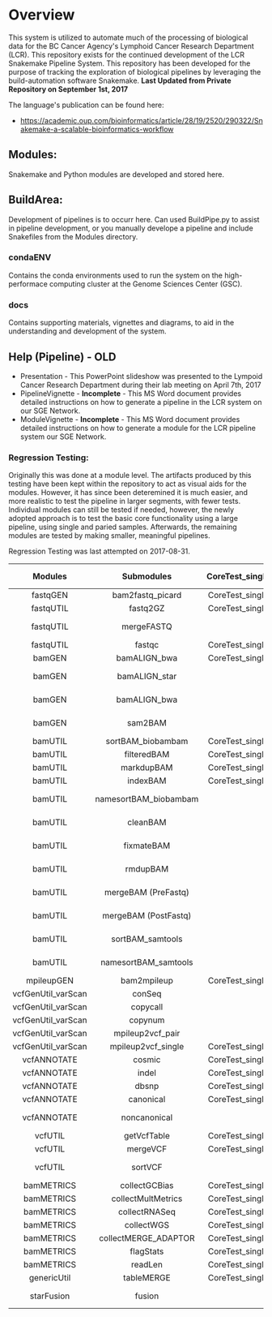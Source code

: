 # Overview
This system is utilized to automate much of the processing of biological data for the BC Cancer Agency's Lymphoid Cancer Research Department (LCR).
This repository exists for the continued development of the LCR Snakemake Pipeline System.
This repository has been developed for the purpose of tracking the exploration of 
biological pipelines by leveraging the build-automation software Snakemake.
**Last Updated from Private Repository on September 1st, 2017**

The language's publication can be found here:
* https://academic.oup.com/bioinformatics/article/28/19/2520/290322/Snakemake-a-scalable-bioinformatics-workflow

## Modules:
Snakemake and Python modules are developed and stored here. 

## BuildArea:
Development of pipelines is to occurr here. Can used BuildPipe.py to assist in pipeline development, or
you manually develope a pipeline and include Snakefiles from the Modules directory. 

### condaENV
Contains the conda environments used to run the system on the high-performace computing cluster at the Genome Sciences Center (GSC).

### docs
Contains supporting materials, vignettes and diagrams, to aid in the understanding and development of the system.

## Help (Pipeline) - OLD
* Presentation - This PowerPoint slideshow was presented to the Lympoid Cancer Research Department during their lab meeting on April 7th, 2017
* PipelineVignette -  **Incomplete** - This MS Word document provides detailed instructions on how to generate a pipeline in the LCR system on our SGE Network.
* ModuleVignette - **Incomplete** - This MS Word document provides detailed instructions 
on how to generate a module for the LCR pipeline system our SGE Network.

### Regression Testing:
Originally this was done at a module level. The artifacts produced by this testing have been kept within the repository to act as visual aids for the modules. However, it has since been deteremined it is much easier, and more realistic to test the pipeline in larger segments, with fewer tests. Individual modules can still be tested if needed, however, the newly adopted approach is to test the basic core functionality using a large pipeline, using single and paried samples. Afterwards, the remaining modules are tested by making smaller, meaningful pipelines.

Regression Testing was last attempted on 2017-08-31.

Modules |   Submodules  |   CoreTest_single |   CoreTest_pair   |   A-bamALIGN_star |   B-bwa_trimReads |   C-sam2BAM
:--------: | :-----: | :--------: | :--------: | :--------: | :--------: | :--------:
fastqGEN    |   bam2fastq_picard    |   CoreTest_single |   CoreTest_pair   |       |       |   
fastqUTIL   |   fastq2GZ    |   CoreTest_single |   CoreTest_pair   |       |       |   
fastqUTIL   |   mergeFASTQ  |       |       |   A-bamALIGN_star |       |   
fastqUTIL   |   fastqc  |   CoreTest_single |   CoreTest_pair   |       |       |   
bamGEN  |   bamALIGN_bwa    |   CoreTest_single |       |       |       |   
bamGEN  |   bamALIGN_star   |       |       |   A-bamALIGN_star |       |   
bamGEN  |   bamALIGN_bwa    |       |       |       |   B-bwa_trimReads |   
bamGEN  |   sam2BAM |       |       |       |       |   C-sam2BAM
bamUTIL |   sortBAM_biobambam   |   CoreTest_single |   CoreTest_pair   |       |       |   
bamUTIL |   filteredBAM |   CoreTest_single |   CoreTest_pair   |       |       |   
bamUTIL |   markdupBAM  |   CoreTest_single |   CoreTest_pair   |       |       |   
bamUTIL |   indexBAM    |   CoreTest_single |   CoreTest_pair   |       |       |   
bamUTIL |   namesortBAM_biobambam   |       |       |   A-bamALIGN_star |       |   
bamUTIL |   cleanBAM    |       |       |   A-bamALIGN_star |       |   
bamUTIL |   fixmateBAM  |       |       |   A-bamALIGN_star |       |   
bamUTIL |   rmdupBAM    |       |       |   A-bamALIGN_star |       |   
bamUTIL |   mergeBAM (PreFastq) |       |       |       |   B-bwa_trimReads |   
bamUTIL |   mergeBAM (PostFastq)    |       |       |       |       |   C-sam2BAM
bamUTIL |   sortBAM_samtools    |       |       |       |       |   C-sam2BAM
bamUTIL |   namesortBAM_samtools    |       |       |       |   B-bwa_trimReads |   
mpileupGEN  |   bam2mpileup |   CoreTest_single |   CoreTest_pair   |       |       |   
vcfGenUtil_varScan  |   conSeq  |       |   CoreTest_pair   |       |       |   
vcfGenUtil_varScan  |   copycall    |       |   CoreTest_pair   |       |       |   
vcfGenUtil_varScan  |   copynum |       |   CoreTest_pair   |       |       |   
vcfGenUtil_varScan  |   mpileup2vcf_pair    |       |   CoreTest_pair   |       |       |   
vcfGenUtil_varScan  |   mpileup2vcf_single  |   CoreTest_single |       |       |       |   
vcfANNOTATE |   cosmic  |   CoreTest_single |   CoreTest_pair   |       |       |   
vcfANNOTATE |   indel   |   CoreTest_single |   CoreTest_pair   |       |       |   
vcfANNOTATE |   dbsnp   |   CoreTest_single |   CoreTest_pair   |       |       |   
vcfANNOTATE |   canonical   |   CoreTest_single |   CoreTest_pair   |       |       |   
vcfANNOTATE |   noncanonical    |       |       |   A-bamALIGN_star |       |   
vcfUTIL |   getVcfTable |   CoreTest_single |   CoreTest_pair   |       |       |   
vcfUTIL |   mergeVCF    |   CoreTest_single |       |       |       |   
vcfUTIL |   sortVCF |       |       |   A-bamALIGN_star |       |   
bamMETRICS  |   collectGCBias   |   CoreTest_single |       |       |       |   
bamMETRICS  |   collectMultMetrics  |   CoreTest_single |       |       |       |   
bamMETRICS  |   collectRNASeq   |   CoreTest_single |       |       |       |   
bamMETRICS  |   collectWGS  |   CoreTest_single |       |       |       |   
bamMETRICS  |   collectMERGE_ADAPTOR    |   CoreTest_single |       |       |       |   
bamMETRICS  |   flagStats   |   CoreTest_single |       |       |       |   
bamMETRICS  |   readLen |   CoreTest_single |       |       |       |   
genericUtil |   tableMERGE  |   CoreTest_single |       |       |       |   
starFusion  |   fusion  |       |       |   A-bamALIGN_star |       |   


